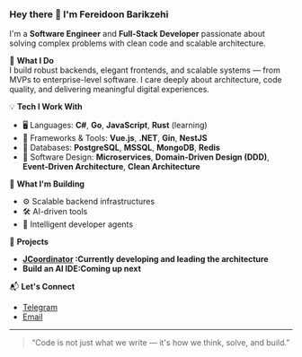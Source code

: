 ### Hey there 👋 I'm Fereidoon Barikzehi

I'm a **Software Engineer** and **Full-Stack Developer** passionate about solving complex problems with clean code and scalable architecture.

🔧 **What I Do**  
I build robust backends, elegant frontends, and scalable systems — from MVPs to enterprise-level software. I care deeply about architecture, code quality, and delivering meaningful digital experiences.

💡 **Tech I Work With**
- 🖥️ Languages: **C#**, **Go**, **JavaScript**, **Rust** (learning)
- 🧠 Frameworks & Tools: **Vue.js**, **.NET**, **Gin**, **NestJS**
- 💾 Databases: **PostgreSQL**, **MSSQL**, **MongoDB**, **Redis**
- 📐 Software Design: **Microservices**, **Domain-Driven Design (DDD)**, **Event-Driven Architecture**, **Clean Architecture**

🚀 **What I'm Building**
- ⚙️ Scalable backend infrastructures
- 🛠️ AI-driven tools
- 🧠 Intelligent developer agents

🧭 **Projects**
 - **[JCoordinator](https://github.com/jcoordinator) :Currently developing and leading the architecture** 
 - **Build an AI IDE:Coming up next**
 
📬 **Let's Connect**
- [Telegram](https://t.me/fbarikzehi)
- [Email](mailto:f.barikzehi.dev@gmail.com)

---

> “Code is not just what we write — it's how we think, solve, and build.”

